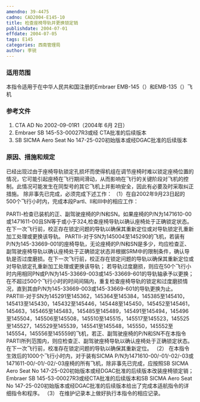 ```yaml
---
amendno: 39-4475
cadno: CAD2004-E145-10
title: 检查座椅导轨并更换锁定销
publishdate: 2004-07-01
effdate: 2004-07-05
tags: E145
categories: 西南管理局
author: 李锐
---
```


### 适用范围 
本指令适用于在中华人民共和国注册的Embraer EMB-145（）和EMB-135（）飞机

<!--more-->
### 参考文件
1. CTA AD No 2002-09-01R1（2004年 6月 2日） 
2. Embraer SB 145-53-00027R3或经 CTA批准的后续版本 
3. SB SICMA Aero Seat No 147-25-020初始版本或经DGAC批准的后续版本

### 原因、措施和规定 
已经出现过由于座椅导轨锁定孔损坏而使得机组在调节座椅时难以锁定座椅位置的情况，它可能引起座椅在飞行期间滑动，从而影响在飞行的关键阶段对飞机的控制。此情况可能发生在同型号的其它飞机上并影响安全，因此有必要及时采取纠正措施。 
除非事先已完成，必须完成下述工作： 
（1）在自2002年9月23日起的500个飞行小时内，完成本段PartⅠ、Ⅱ和Ⅲ中的相应工作： 
  
PARTⅠ-检查已装机的正、副驾驶座椅的P/N和SN。如果座椅的P/N为1471610-00或1471611-00且SN等于或小于324,检查座椅导轨以确认座椅处于正确锁定状态。在下一次飞行前，校正存在锁定问题的导轨以确保其重新定位或对导轨锁定孔重新加工处理或更换该导轨。 
PARTⅡ-对于SN为145004至145290的飞机，若装有P/N为145-33669-001的座椅导轨，无论座椅的P/N和SN是多少，均应检查正、副驾驶座椅导轨以确认座椅处于正确锁定状态并根据SRM中的限制条件，确认导轨是否过度磨损。在下一次飞行前，校正存在锁定问题的导轨以确保其重新定位或对导轨锁定孔重新加工处理或更换该导轨； 
若导轨过度磨损，则应在50个飞行小时内用相同PN或P/N为145-33669-003或145-33669-601的导轨轴承予以更换； 
在不超过500个飞行小时的时间间隔内，重复检查座椅导轨的锁定和过度磨损情况，直到其由P/N为145-33669-003或145-33669-601的导轨更换为止。 
PARTⅢ-对于SN为145291至145362，145364至145384，145385至145410，145413至145430，145432至145446，145448至145450，145452至145461，145463，145465至145483，145485至145489，145491至145494，145496至145504，145506至145508，145510至145515，145517至145523，145525至145527，145529至145539，145541至145548，145550，145552至145554，145556至145559的飞机，若正、副驾驶座椅的P/N和SN不在本指令PARTⅠ所列范围内，则应检查正、副驾驶座椅导轨以确认座椅处于正确锁定状态。在下一次飞行前，校准存在锁定问题的导轨以确保其重新定位。 
（2）
在本指令生效后的1000个飞行小时内，对于装有SICMA P/N为1471610-00/-01/-02/-03或1471611-00/-01/-02/-03座椅的所有飞机，除非事先已完成，应按照SB SICMA Aero Seat No 147-25-020初始版本或经DGAC批准的后续版本改装座椅锁定销； 
Embraer SB 145-53-00027R3或经CTA批准的后续版本和SB SICMA Aero Seat No 147-25-020初始版本或经DGAC批准的后续版本给出了完成本适航指令的详细指令和程序。 
（3）
在维护记录本上做好执行本指令的相应记录。 

 
  
